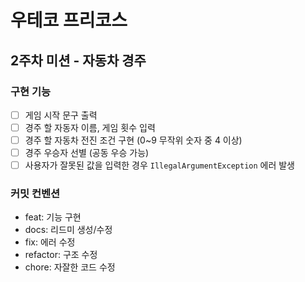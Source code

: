 # 우테코 프리코스
## 2주차 미션 - 자동차 경주
### 구현 기능
- [ ] 게임 시작 문구 출력
- [ ] 경주 할 자동자 이름, 게임 횟수 입력
- [ ] 경주 할 자동차 전진 조건 구현 (0~9 무작위 숫자 중 4 이상) 
- [ ] 경주 우승자 선별 (공동 우승 가능)
- [ ] 사용자가 잘못된 값을 입력한 경우 `IllegalArgumentException` 에러 발생

### 커밋 컨벤션
* feat: 기능 구현
* docs: 리드미 생성/수정
* fix: 에러 수정
* refactor: 구조 수정
* chore: 자잘한 코드 수정
